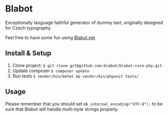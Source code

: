 Blabot
=================

Exceptionally language faithful generator of dummy text, 
originally designed for Czech typography.

Feel free to have some fun using [Blabot.net](http://blabot.net)

Install & Setup
---------------

1. Clone project: `$ git clone git@github.com:blabot/blabot-core-php.git`
2. Update composer `$ composer update`
3. Run tests `$ vendor/bin/behat && vendor/bin/phpunit tests/`

Usage
-------

Please remember that you should set `mb_internal_encoding("UTF-8");`
to be sure that Blabot will handle multi-byte strings properly.
